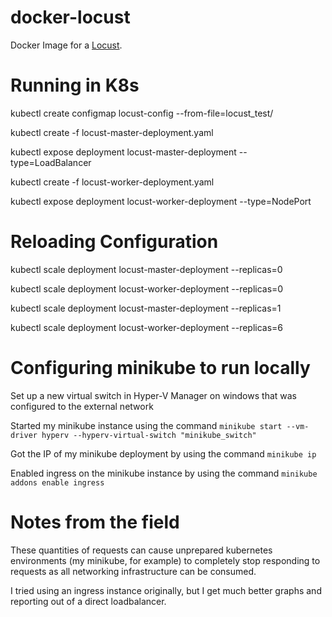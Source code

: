 # docker-locust

Docker Image for a [Locust](http://locust.io/).

# Running in K8s

kubectl create configmap locust-config --from-file=locust_test/

kubectl create -f locust-master-deployment.yaml

kubectl expose deployment locust-master-deployment --type=LoadBalancer

kubectl create -f locust-worker-deployment.yaml

kubectl expose deployment locust-worker-deployment --type=NodePort

# Reloading Configuration

kubectl scale deployment locust-master-deployment --replicas=0

kubectl scale deployment locust-worker-deployment --replicas=0

kubectl scale deployment locust-master-deployment --replicas=1

kubectl scale deployment locust-worker-deployment --replicas=6

# Configuring minikube to run locally

Set up a new virtual switch in Hyper-V Manager on windows that was configured to the external network

Started my minikube instance using the command `minikube start --vm-driver hyperv --hyperv-virtual-switch "minikube_switch"`

Got the IP of my minikube deployment by using the command `minikube ip`

Enabled ingress on the minikube instance by using the command `minikube addons enable ingress`

# Notes from the field

These quantities of requests can cause unprepared kubernetes environments (my minikube, for example) to completely stop responding to requests as all networking infrastructure can be consumed.

I tried using an ingress instance originally, but I get much better graphs and reporting out of a direct loadbalancer.